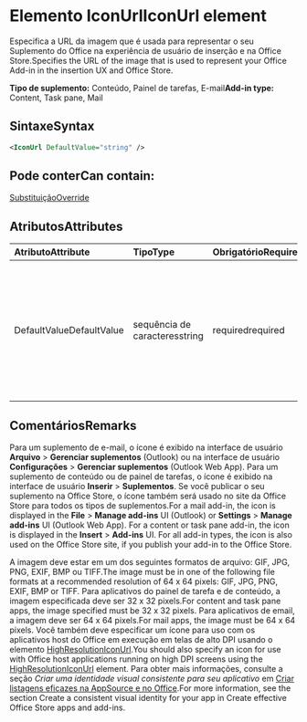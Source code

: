 # <a name="iconurl-element"></a><span data-ttu-id="d603a-101">Elemento IconUrl</span><span class="sxs-lookup"><span data-stu-id="d603a-101">IconUrl element</span></span>

<span data-ttu-id="d603a-102">Especifica a URL da imagem que é usada para representar o seu Suplemento do Office na experiência de usuário de inserção e na Office Store.</span><span class="sxs-lookup"><span data-stu-id="d603a-102">Specifies the URL of the image that is used to represent your Office Add-in in the insertion UX and Office Store.</span></span>

<span data-ttu-id="d603a-103">**Tipo de suplemento:** Conteúdo, Painel de tarefas, E-mail</span><span class="sxs-lookup"><span data-stu-id="d603a-103">**Add-in type:** Content, Task pane, Mail</span></span>

## <a name="syntax"></a><span data-ttu-id="d603a-104">Sintaxe</span><span class="sxs-lookup"><span data-stu-id="d603a-104">Syntax</span></span>

```XML
<IconUrl DefaultValue="string" />
```

## <a name="can-contain"></a><span data-ttu-id="d603a-105">Pode conter</span><span class="sxs-lookup"><span data-stu-id="d603a-105">Can contain:</span></span>

[<span data-ttu-id="d603a-106">Substituição</span><span class="sxs-lookup"><span data-stu-id="d603a-106">Override</span></span>](override.md)

## <a name="attributes"></a><span data-ttu-id="d603a-107">Atributos</span><span class="sxs-lookup"><span data-stu-id="d603a-107">Attributes</span></span>

|<span data-ttu-id="d603a-108">**Atributo**</span><span class="sxs-lookup"><span data-stu-id="d603a-108">**Attribute**</span></span>|<span data-ttu-id="d603a-109">**Tipo**</span><span class="sxs-lookup"><span data-stu-id="d603a-109">**Type**</span></span>|<span data-ttu-id="d603a-110">**Obrigatório**</span><span class="sxs-lookup"><span data-stu-id="d603a-110">**Required**</span></span>|<span data-ttu-id="d603a-111">**Descrição**</span><span class="sxs-lookup"><span data-stu-id="d603a-111">**Description**</span></span>|
|:-----|:-----|:-----|:-----|
|<span data-ttu-id="d603a-112">DefaultValue</span><span class="sxs-lookup"><span data-stu-id="d603a-112">DefaultValue</span></span>|<span data-ttu-id="d603a-113">sequência de caracteres</span><span class="sxs-lookup"><span data-stu-id="d603a-113">string</span></span>|<span data-ttu-id="d603a-114">required</span><span class="sxs-lookup"><span data-stu-id="d603a-114">required</span></span>|<span data-ttu-id="d603a-115">Especifica o valor padrão para essa configuração, expresso para a localidade especificada no elemento [DefaultLocale](defaultlocale.md).</span><span class="sxs-lookup"><span data-stu-id="d603a-115">Specifies the default value for this setting, expressed for the locale specified in the [DefaultLocale](defaultlocale.md) element.</span></span>|

## <a name="remarks"></a><span data-ttu-id="d603a-116">Comentários</span><span class="sxs-lookup"><span data-stu-id="d603a-116">Remarks</span></span>

<span data-ttu-id="d603a-p101">Para um suplemento de e-mail, o ícone é exibido na interface de usuário **Arquivo**  >  **Gerenciar suplementos** (Outlook) ou na interface de usuário **Configurações**  >  **Gerenciar suplementos** (Outlook Web App). Para um suplemento de conteúdo ou de painel de tarefas, o ícone é exibido na interface de usuário **Inserir**  >  **Suplementos**. Se você publicar o seu suplemento na Office Store, o ícone também será usado no site da Office Store para todos os tipos de suplementos.</span><span class="sxs-lookup"><span data-stu-id="d603a-p101">For a mail add-in, the icon is displayed in the  **File** > **Manage add-ins** UI (Outlook) or **Settings** > **Manage add-ins** UI (Outlook Web App). For a content or task pane add-in, the icon is displayed in the **Insert** > **Add-ins** UI. For all add-in types, the icon is also used on the Office Store site, if you publish your add-in to the Office Store.</span></span>

<span data-ttu-id="d603a-120">A imagem deve estar em um dos seguintes formatos de arquivo: GIF, JPG, PNG, EXIF, BMP ou TIFF.</span><span class="sxs-lookup"><span data-stu-id="d603a-120">The image must be in one of the following file formats at a recommended resolution of 64 x 64 pixels: GIF, JPG, PNG, EXIF, BMP or TIFF.</span></span> <span data-ttu-id="d603a-121">Para aplicativos do painel de tarefa e de conteúdo, a imagem especificada deve ser 32 x 32 pixels.</span><span class="sxs-lookup"><span data-stu-id="d603a-121">For content and task pane apps, the image specified must be 32 x 32 pixels.</span></span> <span data-ttu-id="d603a-122">Para aplicativos de email, a imagem deve ser 64 x 64 pixels.</span><span class="sxs-lookup"><span data-stu-id="d603a-122">For mail apps, the image must be 64 x 64 pixels.</span></span> <span data-ttu-id="d603a-123">Você também deve especificar um ícone para uso com os aplicativos host do Office em execução em telas de alto DPI usando o elemento [HighResolutionIconUrl](highresolutioniconurl.md).</span><span class="sxs-lookup"><span data-stu-id="d603a-123">You should also specify an icon for use with Office host applications running on high DPI screens using the [HighResolutionIconUrl](highresolutioniconurl.md) element.</span></span> <span data-ttu-id="d603a-124">Para obter mais informações, consulte a seção _Criar uma identidade visual consistente para seu aplicativo_ em [Criar listagens eficazes na AppSource e no Office](https://docs.microsoft.com/office/dev/store/create-effective-office-store-listings#create-a-consistent-visual-identity).</span><span class="sxs-lookup"><span data-stu-id="d603a-124">For more information, see the section  Create a consistent visual identity for your app in Create effective Office Store apps and add-ins.</span></span>
